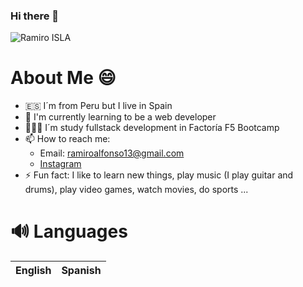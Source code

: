 ### Hi there 👋
![Ramiro ISLA](https://github.com/Ramiro-isla/ramiro-isla/assets/114593818/83889f93-cc86-44b7-98b5-dad312a50c96)

# About Me 😄

- 🇪🇸 I´m from Peru but I live in Spain
-  📖 I'm currently learning to be a web developer
- 👨🏽‍🎓 I´m study fullstack development in Factoría F5 Bootcamp
- 📫 How to reach me: 
	- Email: ramiroalfonso13@gmail.com
	- [Instagram](https://www.instagram.com/ramii.iv/)
- ⚡ Fun fact: I like to learn new things, play music (I play guitar and drums), play video games, watch movies, do sports ...


# 🔊 Languages

| English|Spanish|
|--|--|
